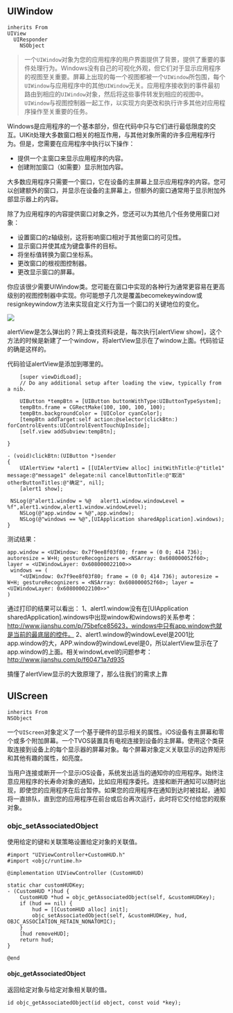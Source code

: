 ##  UIWindow

```
inherits From
UIView
  UIResponder
    NSObject
```

>一个`UIWindow`对象为您的应用程序的用户界面提供了背景，提供了重要的事件处理行为。Windows没有自己的可视化外观，但它们对于显示应用程序的视图至关重要。屏幕上出现的每一个视图都被一个`UIWindow`所包围，每个`UIWindow`与应用程序中的其他`UIWindow`无关。应用程序接收到的事件最初路由到相应的`UIWindow`对象，然后将这些事件转发到相应的视图中。`UIWindow`与视图控制器一起工作，以实现方向更改和执行许多其他对应用程序操作至关重要的任务。

Windows是应用程序的一个基本部分，但在代码中只与它们进行最低限度的交互。UIKit处理大多数窗口相关的相互作用，与其他对象所需的许多应用程序行为。但是，您需要在应用程序中执行以下操作：

* 提供一个主窗口来显示应用程序的内容。
* 创建附加窗口（如需要）显示附加内容。

大多数应用程序只需要一个窗口，它在设备的主屏幕上显示应用程序的内容。您可以创建额外的窗口，并显示在设备的主屏幕上，但额外的窗口通常用于显示附加外部显示器上的内容。

除了为应用程序的内容提供窗口对象之外，您还可以为其他几个任务使用窗口对象：

* 设置窗口的z轴级别，这将影响窗口相对于其他窗口的可见性。
* 显示窗口并使其成为键盘事件的目标。
* 将坐标值转换为窗口坐标系。
* 更改窗口的根视图控制器。
* 更改显示窗口的屏幕。

你应该很少需要UIWindow类。您可能在窗口中实现的各种行为通常更容易在更高级别的视图控制器中实现。你可能想子几次是覆盖becomekeywindow或resignkeywindow方法来实现自定义行为当一个窗口的关键地位的变化。

![](http://pic-mike.oss-cn-hongkong.aliyuncs.com/qiniu/2017-08-16-15028741926601.jpg)



alertView是怎么弹出的？网上查找资料说是，每次执行[alertView show]，这个方法的时候是新建了一个window，将alertView显示在了window上面。代码验证的确是这样的。

代码验证alertView是添加到哪里的。


```- (void)viewDidLoad {
    [super viewDidLoad];
    // Do any additional setup after loading the view, typically from a nib.

    UIButton *tempBtn = [UIButton buttonWithType:UIButtonTypeSystem];
    tempBtn.frame = CGRectMake(100, 100, 100, 100);
    tempBtn.backgroundColor = [UIColor cyanColor];
    [tempBtn addTarget:self action:@selector(clickBtn:) forControlEvents:UIControlEventTouchUpInside];
    [self.view addSubview:tempBtn];

}

- (void)clickBtn:(UIButton *)sender
{
    UIAlertView *alert1 = [[UIAlertView alloc] initWithTitle:@"title1" message:@"message1" delegate:nil cancelButtonTitle:@"取消" otherButtonTitles:@"确定", nil];
    [alert1 show];

 NSLog(@"alert1.window = %@   alert1.window.windowLevel = %f",alert1.window,alert1.window.windowLevel);
    NSLog(@"app.window = %@",app.window);
    NSLog(@"windows == %@",[UIApplication sharedApplication].windows);
}

```

测试结果：

```alert1.window = <_UIAlertControllerShimPresenterWindow: 0x7f9ee8c07940; frame = (0 0; 414 736); opaque = NO; gestureRecognizers = <NSArray: 0x618000056aa0>; layer = <UIWindowLayer: 0x6180000240a0>>   alert1.window.windowLevel = 2001.000000
app.window = <UIWindow: 0x7f9ee8f03f80; frame = (0 0; 414 736); autoresize = W+H; gestureRecognizers = <NSArray: 0x608000052f60>; layer = <UIWindowLayer: 0x608000022100>>
 windows == (
    "<UIWindow: 0x7f9ee8f03f80; frame = (0 0; 414 736); autoresize = W+H; gestureRecognizers = <NSArray: 0x608000052f60>; layer = <UIWindowLayer: 0x608000022100>>"
)
```
通过打印的结果可以看出：
1、alert1.window没有在[UIApplication sharedApplication].windows中出现window和windows的关系参考：http://www.jianshu.com/p/75befce85623，windows中只有app.window也就是当前的最底层的控件。
2、alert1.window的windowLevel是2001比app.window的大，APP.window的windowLevel是0，所以alertView显示在了app.window的上面。相关windowLevel的问题参考：http://www.jianshu.com/p/f60471a7d935

搞懂了alertView显示的大致原理了，那么往我们的需求上靠


## UIScreen

```
inherits From
NSObject
```

一个`UIScreen`对象定义了一个基于硬件的显示相关的属性。iOS设备有主屏幕和零个或多个附加屏幕。一个TVOS装置具有电视连接到设备的主屏幕。使用这个类获取连接到设备上的每个显示器的屏幕对象。每个屏幕对象定义关联显示的边界矩形和其他有趣的属性，如亮度。

当用户连接或断开一个显示iOS设备，系统发出适当的通知你的应用程序。始终注意应用程序的长寿命对象的通知，比如应用程序委托。连接和断开通知可以随时出现，即使您的应用程序在后台暂停。如果您的应用程序在通知到达时被挂起，通知将一直排队，直到您的应用程序在前台或后台再次运行，此时将它交付给您的观察对象。


### objc_setAssociatedObject

使用给定的键和关联策略设置给定对象的关联值。

```
#import "UIViewController+CustomHUD.h"
#import <objc/runtime.h>

@implementation UIViewController (CustomHUD)

static char customHUDKey;
- (CustomHUD *)hud {
    CustomHUD *hud = objc_getAssociatedObject(self, &customHUDKey);
    if (hud == nil) {
        hud = [[CustomHUD alloc] init];
        objc_setAssociatedObject(self, &customHUDKey, hud, OBJC_ASSOCIATION_RETAIN_NONATOMIC);
    }
    [hud removeHUD];
    return hud;
}

@end
```
#### objc_getAssociatedObject

返回给定对象与给定对象相关联的值。

```
id objc_getAssociatedObject(id object, const void *key);
```





